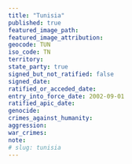 ```yaml
---
title: "Tunisia"
published: true
featured_image_path:
featured_image_attribution:
geocode: TUN
iso_code: TN
territory:
state_party: true
signed_but_not_ratified: false
signed_date:
ratified_or_acceded_date:
entry_into_force_date: 2002-09-01
ratified_apic_date:
genocide:
crimes_against_humanity:
aggression:
war_crimes:
note:
# slug: tunisia
---
```

